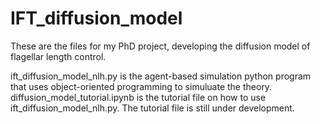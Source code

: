 # IFT_diffusion_model
These are the files for my PhD project, developing the diffusion model of flagellar length control.

ift_diffusion_model_nlh.py is the agent-based simulation python program that uses object-oriented programming to simuluate the theory.
diffusion_model_tutorial.ipynb is the tutorial file on how to use ift_diffusion_model_nlh.py. The tutorial file is still under development.
